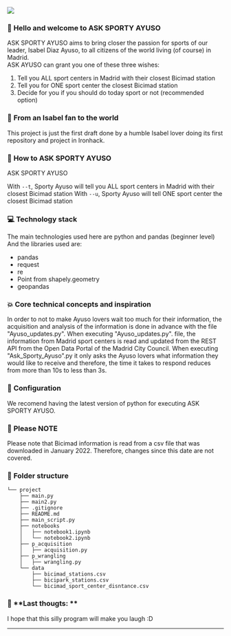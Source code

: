 <p><img src="https://cdnnmundo1.img.sputniknews.com/img/07e5/02/12/1107933201_0:63:3073:1791_1920x0_80_0_0_4b7250bab9fa7d347757b14d5b73fa7d.jpg"></p>


### :raising_hand: **Hello and welcome to ASK SPORTY AYUSO** 
ASK SPORTY AYUSO aims to bring closer the passion for sports of our leader, Isabel Diaz Ayuso, to all citizens of the world living (of course) in Madrid.  
ASK AYUSO can grant you one of these three wishes:
1) Tell you ALL sport centers in Madrid with their closest Bicimad station 
2) Tell you for ONE sport center the closest Bicimad station 
3) Decide for you if you should do today sport or not (recommended option)

### :see_no_evil: **From an Isabel fan to the world**
This project is just the first draft done by a humble Isabel lover doing its first repository and project in Ironhack.

### :running: **How to ASK SPORTY AYUSO**
ASK SPORTY AYUSO 

With `--t`, Sporty Ayuso will tell you ALL sport centers in Madrid with their closest Bicimad station
With `--u`, Sporty Ayuso will tell ONE sport center the closest Bicimad station

### :computer: **Technology stack**
The main technologies used here are python and pandas (beginner level) 
And the libraries used are: 
- pandas
- request
- re
- Point from shapely.geometry
- geopandas


### :boom: **Core technical concepts and inspiration**
In order to not to make Ayuso lovers wait too much for their information, the acquisition and analysis of the information is done in advance with the file "Ayuso_updates.py". 
When executing "Ayuso_updates.py". file, the information from Madrid sport centers is read and updated from the REST API from the Open Data Portal of the Madrid City Council. 
When executing "Ask_Sporty_Ayuso".py it only asks the Ayuso lovers what information they would like to receive and therefore, the time it takes to respond reduces from more than 10s to less than 3s. 

### :wrench: **Configuration**
We recomend having the latest version of python for executing ASK SPORTY AYUSO. 

### :see_no_evil: **Please NOTE**
Please note that Bicimad information is read from a csv file that was downloaded in January 2022. Therefore, changes since this date are not covered. 

### :file_folder: **Folder structure**
```
└── project
    ├── main.py
    ├── main2.py
    ├── .gitignore
    ├── README.md
    ├── main_script.py
    ├── notebooks
    │   ├── notebook1.ipynb
    │   └── notebook2.ipynb
    ├── p_acquisition
    │   ├── acquisition.py
    ├── p_wrangling
    │   ├── wrangling.py
    └── data
        ├── bicimad_stations.csv
        ├── bicipark_stations.csv
        └── bicimad_sport_center_disntance.csv
```


### :love_letter: **Last thougts: **
I hope that this silly program will make you laugh :D

---